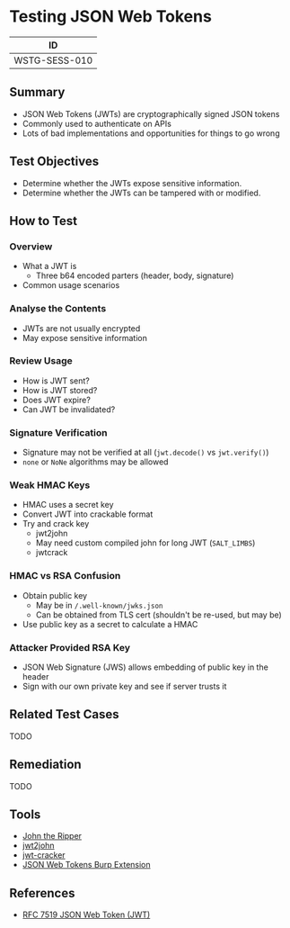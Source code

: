 # Testing JSON Web Tokens

|ID          |
|------------|
|WSTG-SESS-010|

## Summary

- JSON Web Tokens (JWTs) are cryptographically signed JSON tokens
- Commonly used to authenticate on APIs
- Lots of bad implementations and opportunities for things to go wrong

## Test Objectives

- Determine whether the JWTs expose sensitive information.
- Determine whether the JWTs can be tampered with or modified.

## How to Test

### Overview

- What a JWT is
    - Three b64 encoded parters (header, body, signature)
- Common usage scenarios

### Analyse the Contents

- JWTs are not usually encrypted
- May expose sensitive information

### Review Usage

- How is JWT sent?
- How is JWT stored?
- Does JWT expire?
- Can JWT be invalidated?

### Signature Verification

- Signature may not be verified at all (`jwt.decode()` vs `jwt.verify()`)
- `none` or `NoNe` algorithms may be allowed

### Weak HMAC Keys

- HMAC uses a secret key
- Convert JWT into crackable format
- Try and crack key
    - jwt2john
    - May need custom compiled john for long JWT (`SALT_LIMBS`)
    - jwtcrack

### HMAC vs RSA Confusion

- Obtain public key
    - May be in `/.well-known/jwks.json`
    - Can be obtained from TLS cert (shouldn't be re-used, but may be)
- Use public key as a secret to calculate a HMAC

### Attacker Provided RSA Key

- JSON Web Signature (JWS) allows embedding of public key in the header
- Sign with our own private key and see if server trusts it

## Related Test Cases

TODO

## Remediation

TODO

## Tools

- [John the Ripper](https://github.com/openwall/john)
- [jwt2john](https://github.com/Sjord/jwtcrack)
- [jwt-cracker](https://github.com/brendan-rius/c-jwt-cracker)
- [JSON Web Tokens Burp Extension](https://portswigger.net/bappstore/f923cbf91698420890354c1d8958fee6)

## References

- [RFC 7519 JSON Web Token (JWT)](https://tools.ietf.org/html/rfc7519)
